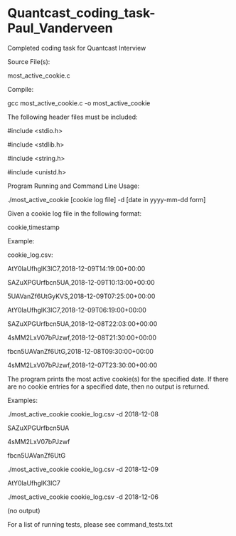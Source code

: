 # Quantcast_coding_task-Paul_Vanderveen
Completed coding task for Quantcast Interview

Source File(s):

most_active_cookie.c

Compile: 

gcc most_active_cookie.c -o most_active_cookie


The following header files must be included:

#include <stdio.h>

#include <stdlib.h>

#include <string.h>

#include <unistd.h>



Program Running and Command Line Usage:

./most_active_cookie [cookie log file] -d [date in yyyy-mm-dd form]

Given a cookie log file in the following format:

cookie,timestamp

Example:

cookie_log.csv:


AtY0laUfhglK3lC7,2018-12-09T14:19:00+00:00

SAZuXPGUrfbcn5UA,2018-12-09T10:13:00+00:00

5UAVanZf6UtGyKVS,2018-12-09T07:25:00+00:00

AtY0laUfhglK3lC7,2018-12-09T06:19:00+00:00

SAZuXPGUrfbcn5UA,2018-12-08T22:03:00+00:00

4sMM2LxV07bPJzwf,2018-12-08T21:30:00+00:00

fbcn5UAVanZf6UtG,2018-12-08T09:30:00+00:00

4sMM2LxV07bPJzwf,2018-12-07T23:30:00+00:00


The program prints the most active cookie(s) for the specified date. If there are no cookie 
entries for a specified date, then no output is returned.


Examples:


./most_active_cookie cookie_log.csv -d 2018-12-08

SAZuXPGUrfbcn5UA

4sMM2LxV07bPJzwf

fbcn5UAVanZf6UtG

./most_active_cookie cookie_log.csv -d 2018-12-09

AtY0laUfhglK3lC7

./most_active_cookie cookie_log.csv -d 2018-12-06

(no output)

For a list of running tests, please see command_tests.txt

